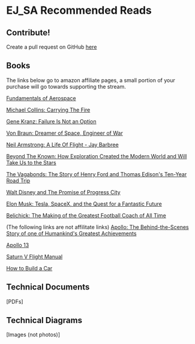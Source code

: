 # EJ_SA Recommended Reads

## Contribute!
Create a pull request on GitHub [here](https://github.com/eric-johnson-space-administration/ejsa-website-locale/blob/master/en/resource-reads.md)


## Books
The links below go to amazon affiliate pages, a small portion of your purchase will go towards supporting the stream.

[Fundamentals of Aerospace](https://ejsa.io/foad)

[Michael Collins: Carrying The Fire](https://amzn.to/3cfO5Kx)

[Gene Kranz: Failure Is Not an Option](https://amzn.to/3cdeoks)

[Von Braun: Dreamer of Space, Engineer of War](https://amzn.to/2S4uPZu)

[Neil Armstrong: A Life Of Flight - Jay Barbree](https://amzn.to/2TtE6dQ)

[Beyond The Known: How Exploration Created the Modern World and Will Take Us to the Stars](https://amzn.to/2S7T215)

[The Vagabonds: The Story of Henry Ford and Thomas Edison's Ten-Year Road Trip](https://amzn.to/34GpDxB)

[Walt Disney and The Promise of Progress City](https://amzn.to/34GpXMP)

[Elon Musk: Tesla, SpaceX, and the Quest for a Fantastic Future](https://amzn.to/3g8N8EX)

[Belichick: The Making of the Greatest Football Coach of All Time](https://amzn.to/3uFo9hG)

(The following links are not affilitate links)
[Apollo: The Behind-the-Scenes Story of one of Humankind's Greatest Achievements](https://www.amazon.com/gp/product/0976000806/ref=ppx_yo_dt_b_asin_title_o00_s00?ie=UTF8&psc=1)

[Apollo 13](https://www.amazon.com/Apollo-13-Jim-Lovell/dp/0618619585/ref=tmm_pap_swatch_0?_encoding=UTF8&qid=1622675701&sr=1-2)

[Saturn V Flight Manual](https://www.amazon.com/Saturn-Flight-National-Aeronautics-Administration/dp/1945701129/ref=sr_1_2?crid=1YBP3OQCJ1FMM&dchild=1&keywords=saturn+v+flight+manual&qid=1622675767&s=books&sprefix=Saturn+V+flight%2Cstripbooks%2C129&sr=1-2)

[How to Build a Car](https://www.amazon.com/How-Build-Car-Autobiography-Greatest/dp/000819680X/ref=tmm_hrd_swatch_0?_encoding=UTF8&qid=1622675933&sr=1-1)

## Technical Documents
[PDFs]

## Technical Diagrams
[Images (not photos)]

